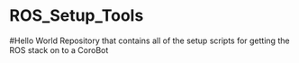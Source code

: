 # ROS_Setup_Tools
#Hello World
Repository that contains all of the setup scripts for getting the ROS stack on to a CoroBot
